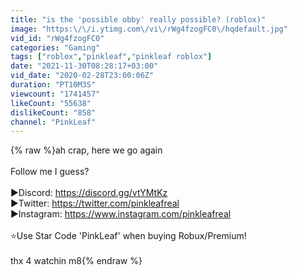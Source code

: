 ```yaml
---
title: "is the 'possible obby' really possible? (roblox)"
image: "https:\/\/i.ytimg.com\/vi\/rWg4fzogFC0\/hqdefault.jpg"
vid_id: "rWg4fzogFC0"
categories: "Gaming"
tags: ["roblox","pinkleaf","pinkleaf roblox"]
date: "2021-11-30T08:28:17+03:00"
vid_date: "2020-02-28T23:00:06Z"
duration: "PT10M3S"
viewcount: "1741457"
likeCount: "55638"
dislikeCount: "858"
channel: "PinkLeaf"
---
```

{% raw %}ah crap, here we go again<br /><br />Follow me I guess?<br /><br />►Discord: <a rel="nofollow" target="blank" href="https://discord.gg/vtYMtKz">https://discord.gg/vtYMtKz</a><br />►Twitter: <a rel="nofollow" target="blank" href="https://twitter.com/pinkleafreal">https://twitter.com/pinkleafreal</a><br />►Instagram: <a rel="nofollow" target="blank" href="https://www.instagram.com/pinkleafreal">https://www.instagram.com/pinkleafreal</a><br /><br />⭐Use Star Code 'PinkLeaf' when buying Robux/Premium! <br /><br />thx 4 watchin m8{% endraw %}
